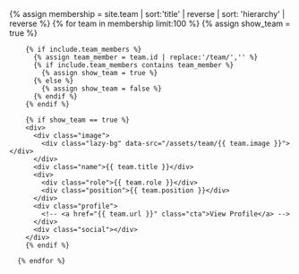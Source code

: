 
  <div class="grid team-members">
      {% assign membership = site.team | sort:'title' | reverse | sort: 'hierarchy' | reverse %}
      {% for team in membership limit:100 %}
        {% assign show_team = true %}

        {% if include.team_members %}
          {% assign team_member = team.id | replace:'/team/','' %}
          {% if include.team_members contains team_member %}
            {% assign show_team = true %}
          {% else %}
            {% assign show_team = false %}
          {% endif %}
        {% endif %}

        {% if show_team == true %}
        <div>
          <div class="image">
            <div class="lazy-bg" data-src="/assets/team/{{ team.image }}"></div>
          </div>
          <div class="name">{{ team.title }}</div>
          <div>
            <div class="role">{{ team.role }}</div>
            <div class="position">{{ team.position }}</div>
          </div>
          <div class="profile">
            <!-- <a href="{{ team.url }}" class="cta">View Profile</a> -->
          </div>
          <div class="social"></div> 
        </div>  
        {% endif %}

      {% endfor %}
  </div>
